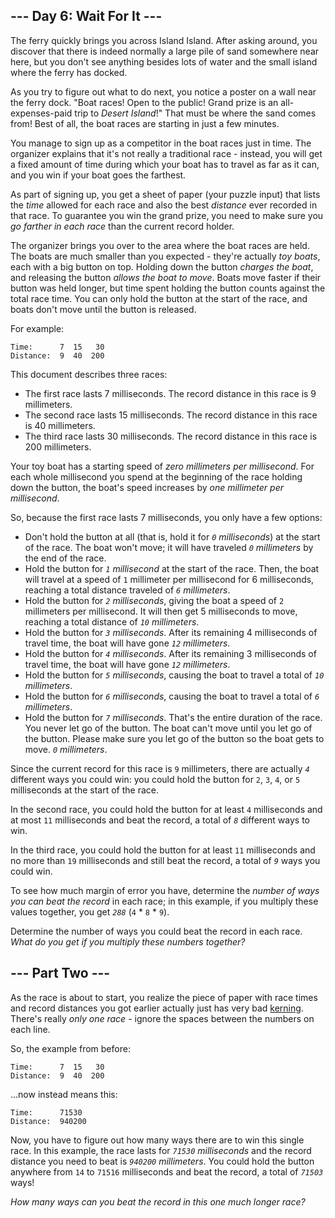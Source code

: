 <article class="day-desc"><h2>--- Day 6: Wait For It ---</h2><p>The ferry quickly brings you across Island Island. After asking around, you discover that there is indeed normally a large pile of sand somewhere near here, but you don't see anything besides lots of water and the small island where the ferry has docked.</p>
<p>As you try to figure out what to do next, you notice a poster on a wall near the ferry dock. "Boat races! Open to the public! Grand prize is an all-expenses-paid trip to <em>Desert Island</em>!" That must be where the sand comes from! Best of all, the boat races are starting in just a few minutes.</p>
<p>You manage to sign up as a competitor in the boat races just in time. The organizer explains that it's not really a traditional race - instead, you will get a fixed amount of time during which your boat has to travel as far as it can, and you win if your boat goes the farthest.</p>
<p>As part of signing up, you get a sheet of paper (your puzzle input) that lists the <em>time</em> allowed for each race and also the best <em>distance</em> ever recorded in that race. To guarantee you win the grand prize, you need to make sure you <em>go farther in each race</em> than the current record holder.</p>
<p>The organizer brings you over to the area where the boat races are held. The boats are much smaller than you expected - they're actually <em>toy boats</em>, each with a big button on top. Holding down the button <em>charges the boat</em>, and releasing the button <em>allows the boat to move</em>. Boats move faster if their button was held longer, but time spent holding the button counts against the total race time. You can only hold the button at the start of the race, and boats don't move until the button is released.</p>
<p>For example:</p>
<pre><code>Time:      7  15   30
Distance:  9  40  200
</code></pre>
<p>This document describes three races:</p>
<ul>
<li>The first race lasts 7 milliseconds. The record distance in this race is 9 millimeters.</li>
<li>The second race lasts 15 milliseconds. The record distance in this race is 40 millimeters.</li>
<li>The third race lasts 30 milliseconds. The record distance in this race is 200 millimeters.</li>
</ul>
<p>Your toy boat has a starting speed of <em>zero millimeters per millisecond</em>. For each whole millisecond you spend at the beginning of the race holding down the button, the boat's speed increases by <em>one millimeter per millisecond</em>.</p>
<p>So, because the first race lasts 7 milliseconds, you only have a few options:</p>
<ul>
<li>Don't hold the button at all (that is, hold it for <em><code>0</code> milliseconds</em>) at the start of the race. The boat won't move; it will have traveled <em><code>0</code> millimeters</em> by the end of the race.</li>
<li>Hold the button for <em><code>1</code> millisecond</em> at the start of the race. Then, the boat will travel at a speed of <code>1</code> millimeter per millisecond for 6 milliseconds, reaching a total distance traveled of <em><code>6</code> millimeters</em>.</li>
<li>Hold the button for <em><code>2</code> milliseconds</em>, giving the boat a speed of <code>2</code> millimeters per millisecond. It will then get 5 milliseconds to move, reaching a total distance of <em><code>10</code> millimeters</em>.</li>
<li>Hold the button for <em><code>3</code> milliseconds</em>. After its remaining 4 milliseconds of travel time, the boat will have gone <em><code>12</code> millimeters</em>.</li>
<li>Hold the button for <em><code>4</code> milliseconds</em>. After its remaining 3 milliseconds of travel time, the boat will have gone <em><code>12</code> millimeters</em>.</li>
<li>Hold the button for <em><code>5</code> milliseconds</em>, causing the boat to travel a total of <em><code>10</code> millimeters</em>.</li>
<li>Hold the button for <em><code>6</code> milliseconds</em>, causing the boat to travel a total of <em><code>6</code> millimeters</em>.</li>
<li>Hold the button for <em><code>7</code> milliseconds</em>. That's the entire duration of the race. You never let go of the button. The boat can't move until you let go of the button. Please make sure you let go of the button so the boat gets to move. <em><code>0</code> millimeters</em>.</li>
</ul>
<p>Since the current record for this race is <code>9</code> millimeters, there are actually <code><em>4</em></code> different ways you could win: you could hold the button for <code>2</code>, <code>3</code>, <code>4</code>, or <code>5</code> milliseconds at the start of the race.</p>
<p>In the second race, you could hold the button for at least <code>4</code> milliseconds and at most <code>11</code> milliseconds and beat the record, a total of <code><em>8</em></code> different ways to win.</p>
<p>In the third race, you could hold the button for at least <code>11</code> milliseconds and no more than <code>19</code> milliseconds and still beat the record, a total of <code><em>9</em></code> ways you could win.</p>
<p>To see how much margin of error you have, determine the <em>number of ways you can beat the record</em> in each race; in this example, if you multiply these values together, you get <code><em>288</em></code> (<code>4</code> * <code>8</code> * <code>9</code>).</p>
<p>Determine the number of ways you could beat the record in each race. <em>What do you get if you multiply these numbers together?</em></p>
</article>
<article class="day-desc"><h2 id="part2">--- Part Two ---</h2><p>As the race is about to start, you realize the piece of paper with race times and record distances you got earlier actually just has <span title="Keming!">very bad</span> <a href="https://en.wikipedia.org/wiki/Kerning" target="_blank">kerning</a>. There's really <em>only one race</em> - ignore the spaces between the numbers on each line.</p>
<p>So, the example from before:</p>
<pre><code>Time:      7  15   30
Distance:  9  40  200
</code></pre>
<p>...now instead means this:</p>
<pre><code>Time:      71530
Distance:  940200
</code></pre>
<p>Now, you have to figure out how many ways there are to win this single race. In this example, the race lasts for <em><code>71530</code> milliseconds</em> and the record distance you need to beat is <em><code>940200</code> millimeters</em>. You could hold the button anywhere from <code>14</code> to <code>71516</code> milliseconds and beat the record, a total of <code><em>71503</em></code> ways!</p>
<p><em>How many ways can you beat the record in this one much longer race?</em></p>
</article>
